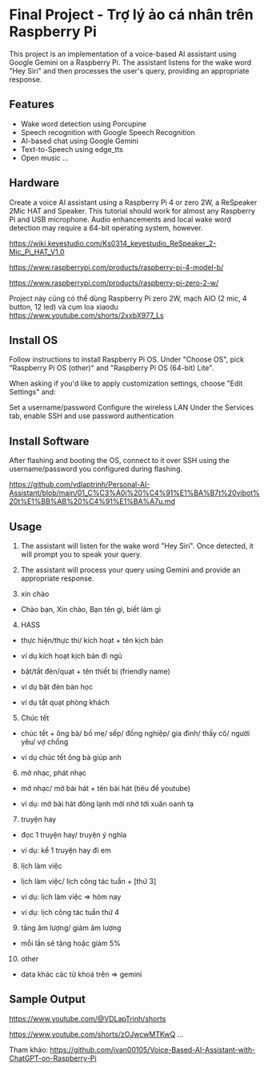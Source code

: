 # Final Project - Trợ lý ảo cá nhân trên Raspberry Pi
This project is an implementation of a voice-based AI assistant using Google Gemini on a Raspberry Pi. The assistant listens for the wake word "Hey Siri" and then processes the user's query, providing an appropriate response.

## Features
- Wake word detection using Porcupine
- Speech recognition with Google Speech Recognition
- AI-based chat using Google Gemini
- Text-to-Speech using edge_tts
- Open music
...
## Hardware
Create a voice AI assistant using a Raspberry Pi 4 or zero 2W, a ReSpeaker 2Mic HAT and Speaker.
This tutorial should work for almost any Raspberry Pi and USB microphone. Audio enhancements and local wake word detection may require a 64-bit operating system, however.

https://wiki.keyestudio.com/Ks0314_keyestudio_ReSpeaker_2-Mic_Pi_HAT_V1.0

https://www.raspberrypi.com/products/raspberry-pi-4-model-b/

https://www.raspberrypi.com/products/raspberry-pi-zero-2-w/

Project này cũng có thể dùng Raspberry Pi zero 2W, mạch AIO (2 mic, 4 button, 12 led) và cụm loa xiaodu https://www.youtube.com/shorts/2xxbX977_Ls

## Install OS
Follow instructions to install Raspberry Pi OS. Under "Choose OS", pick "Raspberry Pi OS (other)" and "Raspberry Pi OS (64-bit) Lite".

When asking if you'd like to apply customization settings, choose "Edit Settings" and:

Set a username/password
Configure the wireless LAN
Under the Services tab, enable SSH and use password authentication

## Install Software
After flashing and booting the OS, connect to it over SSH using the username/password you configured during flashing.

https://github.com/vdlaptrinh/Personal-AI-Assistant/blob/main/01_C%C3%A0i%20%C4%91%E1%BA%B7t%20vibot%20t%E1%BB%AB%20%C4%91%E1%BA%A7u.md

## Usage

1. The assistant will listen for the wake word "Hey Siri". Once detected, it will prompt you to speak your query.

2. The assistant will process your query using Gemini and provide an appropriate response.

3. xin chào

- Chào bạn, Xin chào, Bạn tên gì, biết làm gì

4. HASS

- thực hiện/thực thi/ kích hoạt  + tên kịch bản

- ví dụ kích hoạt kịch bản đi ngủ

- bật/tắt đèn/quạt + tên thiết bị (friendly name)

- ví dụ bật đèn bàn học

- ví dụ tắt quạt phòng khách

5. Chúc tết

- chúc tết + ông bà/ bố mẹ/ sếp/ đồng nghiệp/ gia đình/ thầy cô/ người yêu/ vợ chồng

- ví dụ chúc tết ông bà giúp anh

6. mở nhạc, phát nhạc

- mở nhạc/ mở bài hát + tên bài hát (tiêu đề youtube)

- ví dụ: mở bài hát đông lạnh mới nhớ tới xuân oanh tạ

7. truyện hay

- đọc 1 truyện hay/ truyện ý nghĩa

- ví dụ: kể 1 truyện hay đi em

8. lịch làm việc

- lịch làm việc/ lịch công tác tuần + [thứ 3]

- ví dụ: lịch làm việc => hôm  nay

- ví dụ: lịch công tác tuần thứ 4

9. tăng âm lượng/ giảm âm lượng

- mỗi lần sẽ tăng hoặc giảm 5%

10. other

- data khác các từ khoá trên => gemini


## Sample Output
https://www.youtube.com/@VDLapTrinh/shorts

https://www.youtube.com/shorts/zOJwcwMTKwQ
...

Tham khảo: https://github.com/ivan00105/Voice-Based-AI-Assistant-with-ChatGPT-on-Raspberry-Pi
